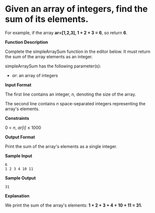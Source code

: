 # Given an array of integers, find the sum of its elements.

For example, if the array **ar=[1,2,3], 1 + 2 + 3 = 6**, so return **6**.

**Function Description**

Complete the simpleArraySum function in the editor below. It must return the sum of the array elements as an integer.

simpleArraySum has the following parameter(s):

* *ar*: an array of integers

**Input Format**

The first line contains an integer, *n*, denoting the size of the array.

The second line contains *n* space-separated integers representing the array's elements.

**Constraints**

0 < *n*, *ar[i]* ≤ 1000

**Output Format**

Print the sum of the array's elements as a single integer.

**Sample Input**

```
6
1 2 3 4 10 11
```

**Sample Output**

```
31
```
**Explanation**

We print the sum of the array's elements: **1 + 2 + 3 + 4 + 10 + 11 = 31.**
